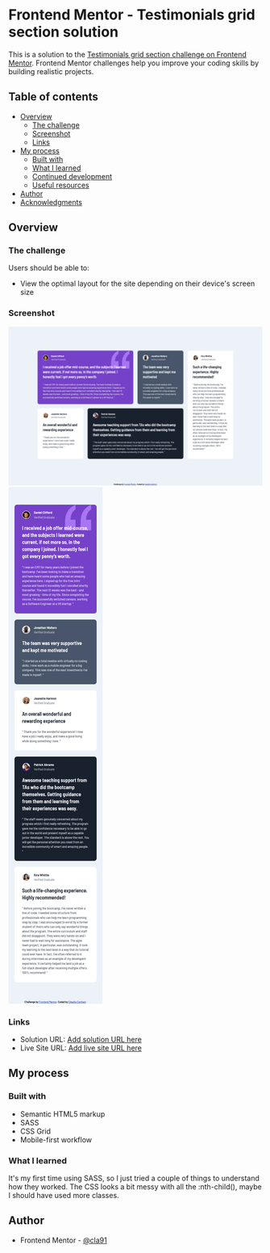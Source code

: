 # Frontend Mentor - Testimonials grid section solution

This is a solution to the [Testimonials grid section challenge on Frontend Mentor](https://www.frontendmentor.io/challenges/testimonials-grid-section-Nnw6J7Un7). Frontend Mentor challenges help you improve your coding skills by building realistic projects.

## Table of contents

- [Overview](#overview)
  - [The challenge](#the-challenge)
  - [Screenshot](#screenshot)
  - [Links](#links)
- [My process](#my-process)
  - [Built with](#built-with)
  - [What I learned](#what-i-learned)
  - [Continued development](#continued-development)
  - [Useful resources](#useful-resources)
- [Author](#author)
- [Acknowledgments](#acknowledgments)

## Overview

### The challenge

Users should be able to:

- View the optimal layout for the site depending on their device's screen size

### Screenshot

![](./screenshot-desktop.png)
![](./screenshot-mobile.png)

### Links

- Solution URL: [Add solution URL here](https://www.frontendmentor.io/solutions/responsive-grid-section-with-sass-rykQqOdBc)
- Live Site URL: [Add live site URL here](https://cla91.github.io/testimonials-grid-section-main/)

## My process

### Built with

- Semantic HTML5 markup
- SASS
- CSS Grid
- Mobile-first workflow

### What I learned

It's my first time using SASS, so I just tried a couple of things to understand how they worked. The CSS looks a bit messy with all the :nth-child(), maybe I should have used more classes.

## Author

- Frontend Mentor - [@cla91](https://www.frontendmentor.io/profile/cla91)

